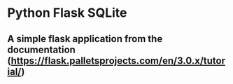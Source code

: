# Python Flask SQLite

## A simple flask application from the documentation (https://flask.palletsprojects.com/en/3.0.x/tutorial/)
